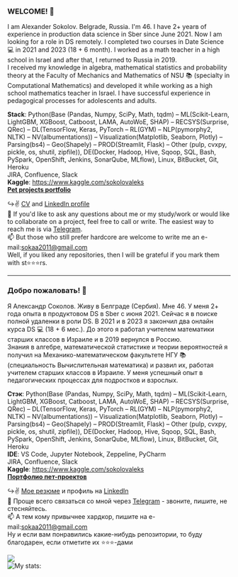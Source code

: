 ### WELCOME! 👋

I am Alexander Sokolov. Belgrade, Russia. I'm 46. I have 2+ yearв of experience in production data science in Sber since June 2021. Now I am looking for a role in DS remotely. I completed two courses in Date Science 💻 in 2021 and 2023 (18 + 6 month). I worked as a math teacher in a high school in Israel and after that, I returned to Russia in 2019.  
I received my knowledge in algebra, mathematical statistics and probability theory at the Faculty of Mechanics and Mathematics of NSU 📚 (specialty in Computational Mathematics) and developed it while working as a high school mathematics teacher in Israel. I have successful experience in pedagogical processes for adolescents and adults.  

**Stack**:  Python(Base (Pandas, Numpy, SciPy, Math, tqdm) – ML(Scikit-Learn, LightGBM, XGBoost, Catboost, LAMA, AutoWoE, SHAP) – RECSYS(Surprise, QRec) – DL(TensorFlow, Keras, PyTorch – RL(GYM) – NLP(pymorphy2, NLTK) – NV(albumentations)) – Visualization(Matplotlib, Seaborn, Plotly) – Parsing(bs4) – Geo(Shapely) – PROD(Streamlit, Flask) – Other (pulp, cvxpy, pickle, os, shutil, zipfile)), DE(Docker, Hadoop, Hive, Sqoop, SQL, Bash, PySpark, OpenShift, Jenkins, SonarQube, MLflow), Linux, BitBucket, Git, Heroku  
JIRA, Confluence, Slack  
**Kaggle**: https://www.kaggle.com/sokolovaleks  
[**Pet projects portfolio**](https://github.com/alex-sokolov2011/pet-projects)  

↪️✌️ [CV](https://github.com/alex-sokolov2011/diplomas_and_certificates/blob/main/CV_DataScientist_Sokolov_2023_Eng.pdf) and [LinkedIn profile](https://www.linkedin.com/in/sokaa2011/)  
📩  If you'd like to ask any questions about me or my study/work or would like to collaborate on a project, feel free to call or write. The easiest way to reach me is via [Telegram](https://t.me/aleks_2011).  
📫 But those who still prefer hardcore are welcome to write me an e-mail:[sokaa2011@gmail.com](mailto:sokaa2011@gmail.com)  
Well, if you liked any repositories, then I will be grateful if you mark them with st⭐️⭐️⭐️rs.

---
### Добро пожаловать! 👋

Я Александр Соколов. Живу в Белграде (Сербия). Мне 46. У меня 2+ года опыта в продуктовом DS в Sber с июня 2021. Сейчас я в поиске полной удаленки в роли DS. В 2021 и в 2023 я закончил два онлайн курса DS 💻 (18 + 6 мес.). До этого я работал учителем математики старших классов в Израиле и в 2019 вернулся в Россию.  
Знания в алгебре, математической статистике и теории вероятностей я получил на Механико-математическом факультете НГУ 📚 (специальность Вычислительная математика) и развил их, работая учителем старших классов в Израиле. У меня успешный опыт в педагогических процессах для подростков и взрослых.  

**Стэк**:  Python(Base (Pandas, Numpy, SciPy, Math, tqdm) – ML(Scikit-Learn, LightGBM, XGBoost, Catboost, LAMA, AutoWoE, SHAP) – RECSYS(Surprise, QRec) – DL(TensorFlow, Keras, PyTorch – RL(GYM) – NLP(pymorphy2, NLTK) – NV(albumentations)) – Visualization(Matplotlib, Seaborn, Plotly) – Parsing(bs4) – Geo(Shapely) – PROD(Streamlit, Flask) – Other (pulp, cvxpy, pickle, os, shutil, zipfile)), DE(Docker, Hadoop, Hive, Sqoop, SQL, Bash, PySpark, OpenShift, Jenkins, SonarQube, MLflow), Linux, BitBucket, Git, Heroku  
**IDE**: VS Code, Jupyter Notebook, Zeppeline, PyCharm  
JIRA, Confluence, Slack  
**Kaggle**: https://www.kaggle.com/sokolovaleks  
[**Портфолио пет-проектов**](https://github.com/alex-sokolov2011/pet-projects)

↪️✌️ [Мое резюме](https://github.com/alex-sokolov2011/diplomas_and_certificates/blob/main/CV_DataScientist_Sokolov_2023.pdf) и профиль на [LinkedIn](https://www.linkedin.com/in/sokaa2011/)  
📩 Проще всего связаться со мной через [Telegram](https://t.me/aleks_2011) - звоните, пишите, не стесняйтесь.  
📫 А тем кому привычнее хардкор, пишите на e-mail:[sokaa2011@gmail.com](mailto:sokaa2011@gmail.com)  
Ну и если вам понравились какие-нибудь репозитории, то буду благодарен, если отметите их ⭐️⭐️⭐️-дами  

![](https://komarev.com/ghpvc/?username=alex-sokolov2011&color=blue)  
![My stats:](https://github-readme-stats.vercel.app/api?username=alex-sokolov2011&hide=prs&hide_title=True&hide_border=True&card_width=100&text_color=0d1117&show_icons=true)
